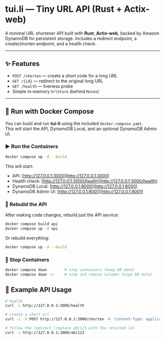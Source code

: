 # tui.li — Tiny URL API (Rust + Actix-web)

A minimal URL shortener API built with **Rust**, **Actix-web**, backed by Amazon DynamoDB for persistent storage. 
Includes a redirect endpoint, a create/shorten endpoint, and a health check.

---

## ✨ Features

- `POST /shorten` — create a short code for a long URL  
- `GET /{id}` — redirect to the original long URL  
- `GET /health` — liveness probe  
- Simple in-memory `UrlStore` (behind `Mutex`)  

---

## 🐳 Run with Docker Compose 

You can build and run **tui-li** using the included `docker-compose.yaml`.  
This will start the API, DynamoDB Local, and an optional DynamoDB Admin UI.

### ▶️ Run the Containers

```bash
docker compose up -d --build
```

This will start:
- API: [http://127.0.0.1:3000](http://127.0.0.1:3000)  
- Health check: [http://127.0.0.1:3000/health](http://127.0.0.1:3000/health)  
- DynamoDB Local: [http://127.0.0.1:8000](http://127.0.0.1:8000)  
- DynamoDB Admin UI: [http://127.0.0.1:8001](http://127.0.0.1:8001)  

### 🔄 Rebuild the API

After making code changes, rebuild just the API service:

```bash
docker compose build api
docker compose up -d api
```

Or rebuild everything:

```bash
docker compose up -d --build
```

### 🛑 Stop Containers

```bash
docker compose down        # stop containers (keep DB data)
docker compose down -v     # stop and remove volumes (wipe DB data)
```

## 📌 Example API Usage

```bash
# health
curl -i http://127.0.0.1:3000/health

# create a short url
curl -i -X POST http://127.0.0.1:3000/shorten -H 'Content-Type: application/json' -d '{"long_url":"https://example.com"}'

# follow the redirect (replace abc123 with the returned id)
curl -i http://127.0.0.1:3000/abc123
```

